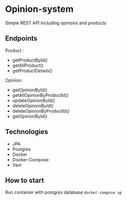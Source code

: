 # Opinion-system

Simple REST API including  opinions and products

## Endpoints

Product : 
- getProductById()
- getAllProduct()
- getProductDetails()

Opinion: 
- getOpinionById()
- getAllOpinionByProductId()
- updateOpinionById()
- deleteOpinionById()
- deleteOpinionByProductId()
- getOpinionById()

## Technologies

* JPA
* Postgres
* Docker
* Docker-Compose
* Vavr


## How to start

Run container with postgres database `docker-compose up`
